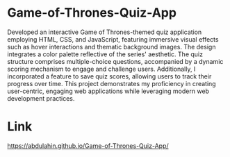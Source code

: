 # Game-of-Thrones-Quiz-App

Developed an interactive Game of Thrones-themed quiz application employing HTML, CSS, and JavaScript, featuring immersive visual effects such as hover interactions and thematic background images. The design integrates a color palette reflective of the series' aesthetic. The quiz structure comprises multiple-choice questions, accompanied by a dynamic scoring mechanism to engage and challenge users. Additionally, I incorporated a feature to save quiz scores, allowing users to track their progress over time. This project demonstrates my proficiency in creating user-centric, engaging web applications while leveraging modern web development practices.

# Link
https://abdulahin.github.io/Game-of-Thrones-Quiz-App/ 
